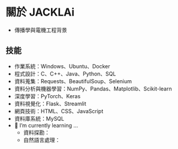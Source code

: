 # 關於 JACKLAi

- 傳播學與電機工程背景

## 技能

- 作業系統：Windows、Ubuntu、Docker
- 程式設計：C、C++、Java、Python、SQL
- 資料蒐集：Requests、BeautifulSoup、Selenium 
- 資料分析與機器學習：NumPy、Pandas、Matplotlib、Scikit-learn
- 深度學習：PyTorch、Keras
- 資料視覺化：Flask、Streamlit
- 網頁技術：HTML、CSS、JavaScript
- 資料庫系統：MySQL
- 🌱 I’m currently learning ...
  - 資料探勘：
  - 自然語言處理：

<!--
**JackLaiplus/JackLaiplus** is a ✨ _special_ ✨ repository because its `README.md` (this file) appears on your GitHub profile.

Here are some ideas to get you started:

## Hi there 👋

- 🔭 I’m currently working on ...
- 🌱 I’m currently learning ...
- 👯 I’m looking to collaborate on ...
- 🤔 I’m looking for help with ...
- 💬 Ask me about ...
- 📫 How to reach me: ...
- 😄 Pronouns: ...
- ⚡ Fun fact: ...
-->
